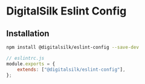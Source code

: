 # DigitalSilk Eslint Config

## Installation

```sh
npm install @digitalsilk/eslint-config --save-dev
```

```js
// eslintrc.js
module.exports = {
	extends: ["@digitalsilk/eslint-config"],
};
```
